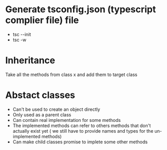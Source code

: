 # Generate tsconfig.json (typescript complier file) file

- tsc --init
- tsc -w

# Inheritance

Take all the methods from class x and add them to target class

# Abstact classes

- Can't be used to create an object directly
- Only used as a parent class
- Can contain real implementation for some methods
- The implemented methods can refer to others methods that don't actually exist yet
  ( we still have to provide names and types for the un-implemented methods)
- Can make child classes promise to implete some other methods
